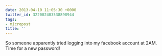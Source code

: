 ```yaml
---
date: 2013-04-10 11:05:30 +0000
twitter_id: 322002403538898944
tags:
- micropost
title: ''
---
```


So someone apparently tried logging into my facebook account at 2AM. Time for a new password!
